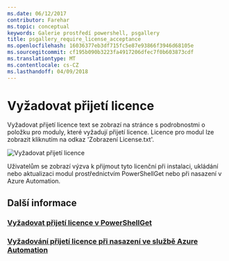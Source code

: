 ```yaml
---
ms.date: 06/12/2017
contributor: Farehar
ms.topic: conceptual
keywords: Galerie prostředí powershell, psgallery
title: psgallery_require_license_acceptance
ms.openlocfilehash: 16036377eb3df715fc5e87e93866f3946d68105e
ms.sourcegitcommit: cf195b090b3223fa4917206dfec7f0b603873cdf
ms.translationtype: MT
ms.contentlocale: cs-CZ
ms.lasthandoff: 04/09/2018
---
```

<a name="require-license-acceptance"></a>Vyžadovat přijetí licence
===========================

Vyžadovat přijetí licence text se zobrazí na stránce s podrobnostmi o položku pro moduly, které vyžadují přijetí licence. Licence pro modul lze zobrazit kliknutím na odkaz 'Zobrazení License.txt'.

![Vyžadovat přijetí licence](Images/RequireLicenseAcceptance.png)

Uživatelům se zobrazí výzva k přijmout tyto licenční při instalaci, ukládání nebo aktualizaci modul prostřednictvím PowerShellGet nebo při nasazení v Azure Automation.

## <a name="more-details"></a>Další informace
### <a name="require-license-acceptance-in-powershellgetpsgetmodulerequirelicenseacceptancemd"></a>[Vyžadovat přijetí licence v PowerShellGet](../psget/module/RequireLicenseAcceptance.md)
### <a name="require-license-acceptance-on-deploy-to-azure-automationpsgallerydeploytoazureautomationrequirelicenseacceptancemd"></a>[Vyžadování přijetí licence při nasazení ve službě Azure Automation](psgallery_deploy_to_azure_automation_requireLicenseAcceptance.md)